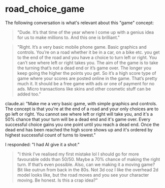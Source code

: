 # road_choice_game

The following conversation is what's relevant about this "game" concept:

> "Dude. It’s that time of the year where I come up with a genius idea for us to make millions to. And this one is brilliant."

> "Right. It’s a very basic mobile phone game. Basic graphics and controls. You’re on a road whether it be in a car, on a bike etc. you get to the end of the road and you have a choice to turn left or right. You can’t see where left or right takes you. The aim of the game is to take the turning that’s not a dead end or it’s game over. The longer you keep going the higher the points you get. So it’s a high score type of game where your scores are posted online in the game. That’s pretty much it. It should be a free game with ads or one of payment for no ads. Micro transactions like skins and other cosmetic stuff can be added too."

claude.ai: "Make me a very basic game, with simple graphics and controls. The concept is that you're at the end of a road and your only choices are to go left or right. You cannot see where left or right will take you, and it's a 50% chance that your turn will be a dead end and it's game over. Every successful choice gains you one point until you reach a dead end. Once the dead end has been reached the high score shows up and it's ordered by highest successful count of turns to lowest."

I responded: "I had AI give it a shot:"

> "I think I’ve realised my first mistake lol I should go for more favourable odds than 50/50. Maybe a 70% chance of making the right turn. If that’s even possible. Also, can we making it a moving game? Bit like outrun from back in the 80s. Not 3d coz I like the overhead 2d model looks like, but the road moves and you see your character moving. Be honest. Is this a crap idea?"
